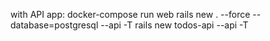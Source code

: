 with API app:
docker-compose run web rails new . --force --database=postgresql --api -T 
rails new todos-api --api -T
